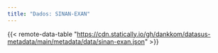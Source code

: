```yaml
---
title: "Dados: SINAN-EXAN"
---
```


{{< remote-data-table "https://cdn.statically.io/gh/dankkom/datasus-metadata/main/metadata/data/sinan-exan.json" >}}
